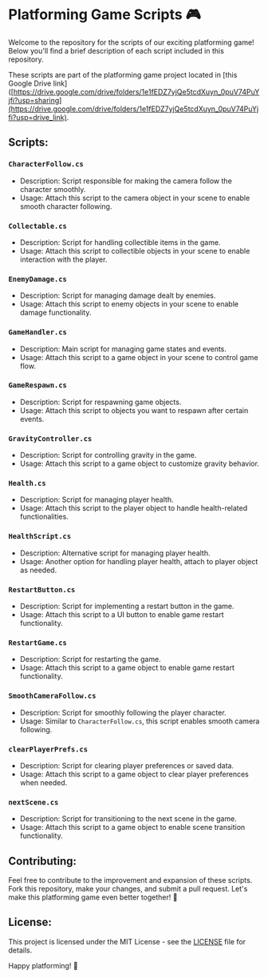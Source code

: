 # Platforming Game Scripts 🎮

Welcome to the repository for the scripts of our exciting platforming game! Below you'll find a brief description of each script included in this repository.

These scripts are part of the platforming game project located in [this Google Drive link]([https://drive.google.com/drive/folders/1e1fEDZ7yjQe5tcdXuyn_0puV74PuYjfi?usp=sharing](https://drive.google.com/drive/folders/1e1fEDZ7yjQe5tcdXuyn_0puV74PuYjfi?usp=drive_link).
## Scripts:

### `CharacterFollow.cs`
- Description: Script responsible for making the camera follow the character smoothly.
- Usage: Attach this script to the camera object in your scene to enable smooth character following.

### `Collectable.cs`
- Description: Script for handling collectible items in the game.
- Usage: Attach this script to collectible objects in your scene to enable interaction with the player.

### `EnemyDamage.cs`
- Description: Script for managing damage dealt by enemies.
- Usage: Attach this script to enemy objects in your scene to enable damage functionality.

### `GameHandler.cs`
- Description: Main script for managing game states and events.
- Usage: Attach this script to a game object in your scene to control game flow.

### `GameRespawn.cs`
- Description: Script for respawning game objects.
- Usage: Attach this script to objects you want to respawn after certain events.

### `GravityController.cs`
- Description: Script for controlling gravity in the game.
- Usage: Attach this script to a game object to customize gravity behavior.

### `Health.cs`
- Description: Script for managing player health.
- Usage: Attach this script to the player object to handle health-related functionalities.

### `HealthScript.cs`
- Description: Alternative script for managing player health.
- Usage: Another option for handling player health, attach to player object as needed.

### `RestartButton.cs`
- Description: Script for implementing a restart button in the game.
- Usage: Attach this script to a UI button to enable game restart functionality.

### `RestartGame.cs`
- Description: Script for restarting the game.
- Usage: Attach this script to a game object to enable game restart functionality.

### `SmoothCameraFollow.cs`
- Description: Script for smoothly following the player character.
- Usage: Similar to `CharacterFollow.cs`, this script enables smooth camera following.

### `clearPlayerPrefs.cs`
- Description: Script for clearing player preferences or saved data.
- Usage: Attach this script to a game object to clear player preferences when needed.

### `nextScene.cs`
- Description: Script for transitioning to the next scene in the game.
- Usage: Attach this script to a game object to enable scene transition functionality.

## Contributing:

Feel free to contribute to the improvement and expansion of these scripts. Fork this repository, make your changes, and submit a pull request. Let's make this platforming game even better together! 🤝

## License:

This project is licensed under the MIT License - see the [LICENSE](LICENSE) file for details.

Happy platforming! 🌟
